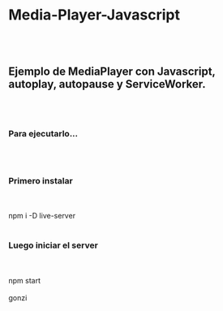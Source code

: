 # Media-Player-Javascript
<br><br>
<h2> Ejemplo de MediaPlayer con Javascript, autoplay, autopause y ServiceWorker.</h2>
<br><br>
<h3>Para ejecutarlo... </h3>
<br><br>
<h3> Primero instalar  </h3>
<br><br>
 npm i -D live-server
<br><br>
<h3>Luego iniciar el server</h3>
<br><br>
npm start
<br><br>
 gonzi
 


 
